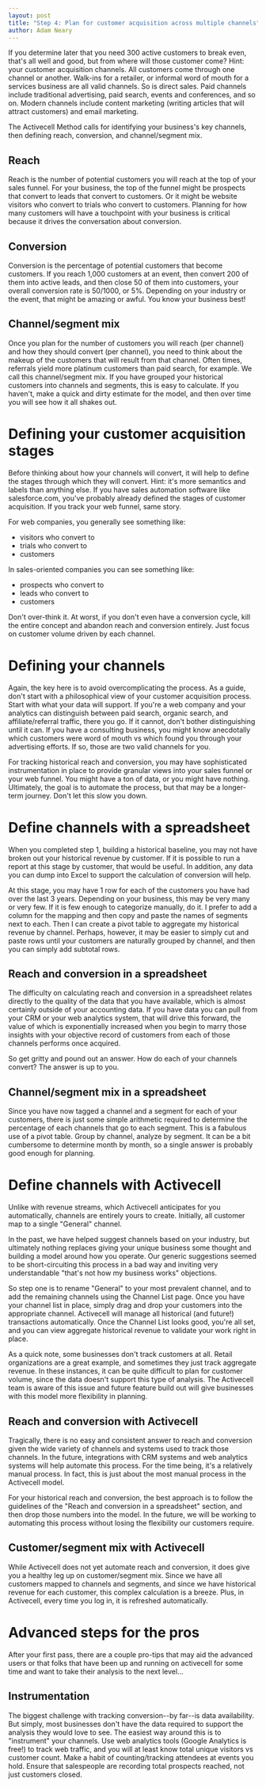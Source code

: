 ```yaml
---
layout: post
title: "Step 4: Plan for customer acquisition across multiple channels"
author: Adam Neary
---
```


If you determine later that you need 300 active customers to break even, that's all well and good, but from where will those customer come? Hint: your customer acquisition channels. All customers come through one channel or another. Walk-ins for a retailer, or informal word of mouth for a services business are all valid channels. So is direct sales. Paid channels include traditional advertising, paid search, events and conferences, and so on. Modern channels include content marketing (writing articles that will attract customers) and email marketing.

The Activecell Method calls for identifying your business's key channels, then defining reach, conversion, and channel/segment mix.

## Reach 

Reach is the number of potential customers you will reach at the top of your sales funnel. For your business, the top of the funnel might be prospects that convert to leads that convert to customers. Or it might be website visitors who convert to trials who convert to customers. Planning for how many customers will have a touchpoint with your business is critical because it drives the conversation about conversion.

## Conversion

Conversion is the percentage of potential customers that become customers. If you reach 1,000 customers at an event, then convert 200 of them into active leads, and then close 50 of them into customers, your overall conversion rate is 50/1000, or 5%. Depending on your industry or the event, that might be amazing or awful. You know your business best!

## Channel/segment mix

Once you plan for the number of customers you will reach (per channel) and how they should convert (per channel), you need to think about the makeup of the customers that will result from that channel. Often times, referrals yield more platinum customers than paid search, for example. We call this channel/segment mix. If you have grouped your historical customers into channels and segments, this is easy to calculate. If you haven't, make a quick and dirty estimate for the model, and then over time you will see how it all shakes out.

# Defining your customer acquisition stages

Before thinking about how your channels will convert, it will help to define the stages through which they will convert. Hint: it's more semantics and labels than anything else. If you have sales automation software like salesforce.com, you've probably already defined the stages of customer acquisition. If you track your web funnel, same story.

For web companies, you generally see something like:

* visitors who convert to 
* trials who convert to 
* customers

In sales-oriented companies you can see something like:

* prospects who convert to 
* leads who convert to 
* customers

Don't over-think it. At worst, if you don't even have a conversion cycle, kill the entire concept and abandon reach and conversion entirely. Just focus on customer volume driven by each channel.

# Defining your channels

Again, the key here is to avoid overcomplicating the process. As a guide, don't start with a philosophical view of your customer acquisition process. Start with what your data will support. If you're a web company and your analytics can distinguish between paid search, organic search, and affiliate/referral traffic, there you go. If it cannot, don't bother distinguishing until it can. If you have a consulting business, you might know anecdotally which customers were word of mouth vs which found you through your advertising efforts. If so, those are two valid channels for you.

For tracking historical reach and conversion, you may have sophisticated instrumentation in place to provide granular views into your sales funnel or your web funnel. You might have a ton of data, or you might have nothing. Ultimately, the goal is to automate the process, but that may be a longer-term journey. Don't let this slow you down.

# Define channels with a spreadsheet

When you completed step 1, building a historical baseline, you may not have broken out your historical revenue by customer. If it is possible to run a report at this stage by customer, that would be useful. In addition, any data you can dump into Excel to support the calculation of conversion will help.

At this stage, you may have 1 row for each of the customers you have had over the last 3 years. Depending on your business, this may be very many or very few. If it is few enough to categorize manually, do it. I prefer to add a column for the mapping and then copy and paste the names of segments next to each. Then I can create a pivot table to aggregate my historical revenue by channel. Perhaps, however, it may be easier to simply cut and paste rows until your customers are naturally grouped by channel, and then you can simply add subtotal rows.

## Reach and conversion in a spreadsheet

The difficulty on calculating reach and conversion in a spreadsheet relates directly to the quality of the data that you have available, which is almost certainly outside of your accounting data. If you have data you can pull from your CRM or your web analytics system, that will drive this forward, the value of which is exponentially increased when you begin to marry those insights with your objective record of customers from each of those channels performs once acquired.

So get gritty and pound out an answer. How do each of your channels convert? The answer is up to you.

## Channel/segment mix in a spreadsheet

Since you have now tagged a channel and a segment for each of your customers, there is just some simple arithmetic required to determine the percentage of each channels that go to each segment. This is a fabulous use of a pivot table. Group by channel, analyze by segment. It can be a bit cumbersome to determine month by month, so a single answer is probably good enough for planning.

# Define channels with Activecell

Unlike with revenue streams, which Activecell anticipates for you automatically, channels are entirely yours to create. Initially, all customer map to a single "General" channel. 

In the past, we have helped suggest channels based on your industry, but ultimately nothing replaces giving your unique business some thought and building a model around how you operate. Our generic suggestions seemed to be short-circuiting this process in a bad way and inviting very understandable "that's not how my business works" objections.

So step one is to rename "General" to your most prevalent channel, and to add the remaining channels using the Channel List page. Once you have your channel list in place, simply drag and drop your customers into the appropriate channel. Activecell will manage all historical (and future!) transactions automatically. Once the Channel List looks good, you're all set, and you can view aggregate historical revenue to validate your work right in place.

As a quick note, some businesses don't track customers at all. Retail organizations are a great example, and sometimes they just track aggregate revenue. In these instances, it can be quite difficult to plan for customer volume, since the data doesn't support this type of analysis. The Activecell team is aware of this issue and future feature build out will give businesses with this model more flexibility in planning.

## Reach and conversion with Activecell

Tragically, there is no easy and consistent answer to reach and conversion given the wide variety of channels and systems used to track those channels. In the future, integrations with CRM systems and web analytics systems will help automate this process. For the time being, it's a relatively manual process. In fact, this is just about the most manual process in the Activecell model.

For your historical reach and conversion, the best approach is to follow the guidelines of the "Reach and conversion in a spreadsheet" section, and then drop those numbers into the model. In the future, we will be working to automating this process without losing the flexibility our customers require.

## Customer/segment mix with Activecell

While Activecell does not yet automate reach and conversion, it does give you a healthy leg up on customer/segment mix. Since we have all customers mapped to channels and segments, and since we have historical revenue for each customer, this complex calculation is a breeze. Plus, in Activecell, every time you log in, it is refreshed automatically.

# Advanced steps for the pros

After your first pass, there are a couple pro-tips that may aid the advanced users or that folks that have been up and running on activecell for some time and want to take their analysis to the next level...

## Instrumentation

The biggest challenge with tracking conversion--by far--is data availability. But simply, most businesses don't have the data required to support the analysis they would love to see. The easiest way around this is to "instrument" your channels. Use web analytics tools (Google Analytics is free!) to track web traffic, and you will at least know total unique visitors vs customer count. Make a habit of counting/tracking attendees at events you hold. Ensure that salespeople are recording total prospects reached, not just customers closed.